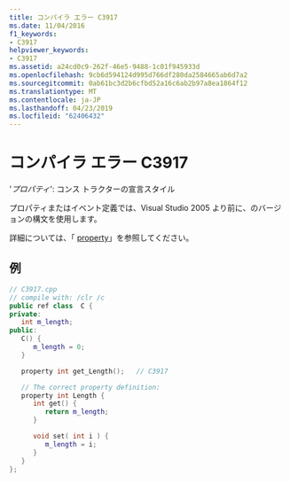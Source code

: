 ```yaml
---
title: コンパイラ エラー C3917
ms.date: 11/04/2016
f1_keywords:
- C3917
helpviewer_keywords:
- C3917
ms.assetid: a24cd0c9-262f-46e5-9488-1c01f945933d
ms.openlocfilehash: 9cb6d594124d995d766df280da2584665ab6d7a2
ms.sourcegitcommit: 0ab61bc3d2b6cfbd52a16c6ab2b97a8ea1864f12
ms.translationtype: MT
ms.contentlocale: ja-JP
ms.lasthandoff: 04/23/2019
ms.locfileid: "62406432"
---
```

# <a name="compiler-error-c3917"></a>コンパイラ エラー C3917

'*プロパティ*': コンス トラクターの宣言スタイル

プロパティまたはイベント定義では、Visual Studio 2005 より前に、のバージョンの構文を使用します。

詳細については、「 [property](../../extensions/property-cpp-component-extensions.md)」を参照してください。

## <a name="example"></a>例

```cpp
// C3917.cpp
// compile with: /clr /c
public ref class  C {
private:
   int m_length;
public:
   C() {
      m_length = 0;
   }

   property int get_Length();   // C3917

   // The correct property definition:
   property int Length {
      int get() {
         return m_length;
      }

      void set( int i ) {
         m_length = i;
      }
   }
};
```